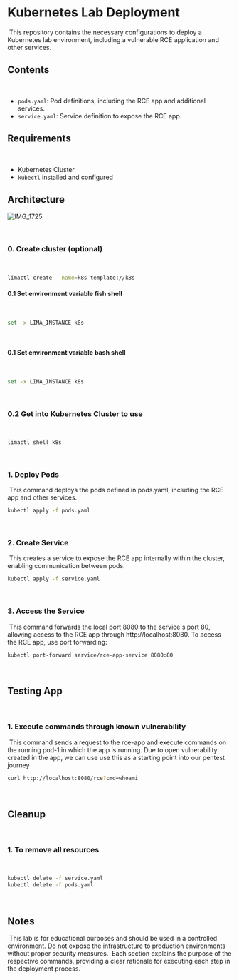# Kubernetes Lab Deployment
​
This repository contains the necessary configurations to deploy a Kubernetes lab environment, including a vulnerable RCE application and other services.
​
## Contents
​
- `pods.yaml`: Pod definitions, including the RCE app and additional services.
- `service.yaml`: Service definition to expose the RCE app.
​
## Requirements
​
- Kubernetes Cluster
- `kubectl` installed and configured
​
## Architecture

​![IMG_1725](https://github.com/user-attachments/assets/88d094fd-e0f3-4464-923c-6ac0323cc795)

​
### 0. Create cluster (optional)
​
```bash
limactl create --name=k8s template://k8s
```
#### 0.1 Set environment variable fish shell
​
```bash
set -x LIMA_INSTANCE k8s
```
​
#### 0.1 Set environment variable bash shell
​
```bash
set -x LIMA_INSTANCE k8s
```
​
### 0.2 Get into Kubernetes Cluster to use
​
```bash
limactl shell k8s
```
​
### 1. Deploy Pods
​
This command deploys the pods defined in pods.yaml, including the RCE app and other services.
​
```bash
kubectl apply -f pods.yaml
```
​
### 2. Create Service
​
This creates a service to expose the RCE app internally within the cluster, enabling communication between pods.
​
```bash
kubectl apply -f service.yaml
```
​
### 3. Access the Service
​
This command forwards the local port 8080 to the service's port 80, allowing access to the RCE app through http://localhost:8080.
To access the RCE app, use port forwarding:
​
```bash
kubectl port-forward service/rce-app-service 8080:80
```
​
## Testing App
​
### 1. Execute commands through known vulnerability
​
This command sends a request to the rce-app and execute commands on the running pod-1 in which the app is running. Due to open vulnerability created in the app, we can use use this as a starting point into our pentest journey
​
```bash
curl http://localhost:8080/rce?cmd=whoami
```
​
## Cleanup
​
### 1. To remove all resources
​
```bash
kubectl delete -f service.yaml
kubectl delete -f pods.yaml
```
​
## Notes
​
This lab is for educational purposes and should be used in a controlled environment. Do not expose the infrastructure to production environments without proper security measures.
​
Each section explains the purpose of the respective commands, providing a clear rationale for executing each step in the deployment process.
